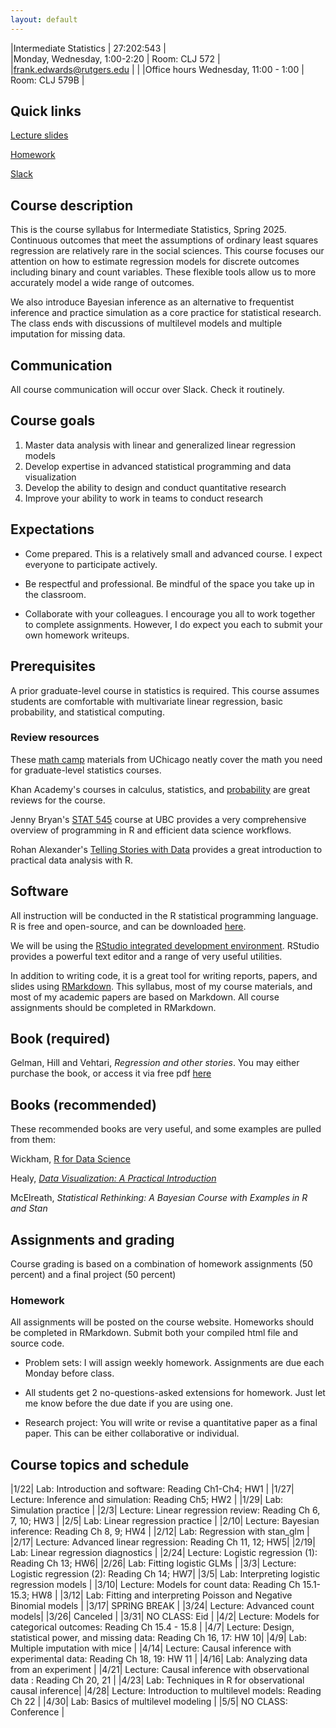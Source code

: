 ```yaml
---
layout: default
---
```


|Intermediate Statistics | 27:202:543 |  
|Monday, Wednesday, 1:00-2:20 | Room: CLJ 572 |
|frank.edwards@rutgers.edu | | 
|Office hours Wednesday, 11:00 - 1:00 | Room: CLJ 579B |

## Quick links

[Lecture slides](https://github.com/f-edwards/intermediate_stats/tree/master/slides)

[Homework](https://github.com/f-edwards/intermediate_stats/tree/master/hw)

[Slack](https://join.slack.com/t/rutgersstats25/shared_invite/zt-2xuenbcog-hh4QyPY_qLZCiHCxm6p5XA)

## Course description

This is the course syllabus for Intermediate Statistics, Spring 2025. Continuous outcomes that meet the assumptions of ordinary least squares regression are relatively rare in the social sciences. This course focuses our attention on how to estimate regression models for discrete outcomes including binary and count variables. These flexible tools allow us to more accurately model a wide range of outcomes.

We also introduce Bayesian inference as an alternative to frequentist inference and practice simulation as a core practice for statistical research. The class ends with discussions of multilevel models and multiple imputation for missing data. 

## Communication

All course communication will occur over Slack. Check it routinely. 

## Course goals

1. Master data analysis with linear and generalized linear regression models
2. Develop expertise in advanced statistical programming and data visualization 
3. Develop the ability to design and conduct quantitative research
4. Improve your ability to work in teams to conduct research

## Expectations

- Come prepared. This is a relatively small and advanced course. I expect everyone to participate actively.

- Be respectful and professional. Be mindful of the space you take up in the classroom.

- Collaborate with your colleagues. I encourage you all to work together to complete assignments. However, I do expect you each to submit your own homework writeups. 

## Prerequisites

A prior graduate-level course in statistics is required. This course assumes students are comfortable with multivariate linear regression, basic probability, and statistical computing.

### Review resources

These [math camp](https://github.com/math-camp/course) materials from UChicago neatly cover the math you need for graduate-level statistics courses.

Khan Academy's courses in calculus, statistics, and [probability](https://www.khanacademy.org/math/statistics-probability/probability-library) are great reviews for the course. 

Jenny Bryan's [STAT 545](http://stat545.com/) course at UBC provides a very comprehensive overview of programming in R and efficient data science workflows.

Rohan Alexander's [Telling Stories with Data](https://tellingstorieswithdata.com/) provides a great introduction to practical data analysis with R. 

## Software

All instruction will be conducted in the R statistical programming language. R is free and open-source, and can be downloaded [here](https://cran.r-project.org/).

We will be using the [RStudio integrated development environment](https://www.rstudio.com/products/rstudio/download/). RStudio provides a powerful text editor and a range of very useful utilities. 

In addition to writing code, it is a great tool for writing reports, papers, and slides using [RMarkdown](https://rmarkdown.rstudio.com/lesson-1.html). This syllabus, most of my course materials, and most of my academic papers are based on Markdown. All course assignments should be completed in RMarkdown.

## Book (required)

Gelman, Hill and Vehtari, *Regression and other stories*. You may either purchase the book, or access it via free pdf [here](https://users.aalto.fi/~ave/ROS.pdf)

## Books (recommended)

These recommended books are very useful, and some examples are pulled from them:

Wickham, [R for Data Science](https://r4ds.had.co.nz/) 

Healy, [*Data Visualization: A Practical Introduction*](http://socviz.co/index.html) 

McElreath, *Statistical Rethinking: A Bayesian Course with Examples in R and Stan*

## Assignments and grading

Course grading is based on a combination of homework assignments (50 percent) and a final project (50 percent)

### Homework

All assignments will be posted on the course website. Homeworks should be completed in RMarkdown. Submit both your compiled html file and source code.

- Problem sets: I will assign weekly homework. Assignments are due each Monday before class. 

- All students get 2 no-questions-asked extensions for homework. Just let me know before the due date if you are using one. 

- Research project: You will write or revise a quantitative paper as a final paper. This can be either collaborative or individual. 

## Course topics and schedule

|1/22| Lab: Introduction and software: Reading Ch1-Ch4; HW1 | 
|1/27| Lecture: Inference and simulation: Reading Ch5; HW2 | 
|1/29| Lab: Simulation practice |
|2/3| Lecture: Linear regression review: Reading Ch 6, 7, 10; HW3 |
|2/5| Lab: Linear regression practice |
|2/10| Lecture: Bayesian inference: Reading Ch 8, 9; HW4 |
|2/12| Lab: Regression with stan_glm |
|2/17| Lecture: Advanced linear regression: Reading Ch 11, 12; HW5|
|2/19| Lab: Linear regression diagnostics |
|2/24| Lecture: Logistic regression (1): Reading Ch 13; HW6|
|2/26| Lab: Fitting logistic GLMs |
|3/3| Lecture: Logistic regression (2): Reading Ch 14; HW7|
|3/5| Lab: Interpreting logistic regression models |
|3/10| Lecture: Models for count data: Reading Ch 15.1-15.3; HW8 |
|3/12| Lab: Fitting and interpreting Poisson and Negative Binomial models |
|3/17| SPRING BREAK |
|3/24| Lecture: Advanced count models|
|3/26| Canceled |
|3/31| NO CLASS: Eid |
|4/2| Lecture: Models for categorical outcomes: Reading Ch 15.4 - 15.8 | 
|4/7| Lecture: Design, statistical power, and missing data: Reading Ch 16, 17: HW 10| 
|4/9| Lab: Multiple imputation with mice | 
|4/14| Lecture: Causal inference with experimental data: Reading Ch 18, 19: HW 11 |
|4/16| Lab: Analyzing data from an experiment |
|4/21| Lecture: Causal inference with observational data : Reading Ch 20, 21 | 
|4/23| Lab: Techniques in R for observational causal inference|
|4/28| Lecture: Introduction to multilevel models: Reading Ch 22 | 
|4/30| Lab: Basics of multilevel modeling | 
|5/5| NO CLASS: Conference |




